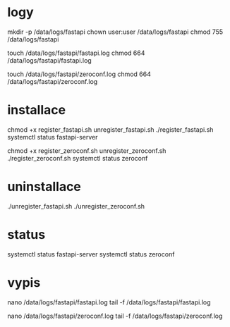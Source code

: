 # logy
mkdir -p /data/logs/fastapi
chown user:user /data/logs/fastapi
chmod 755 /data/logs/fastapi

touch /data/logs/fastapi/fastapi.log
chmod 664 /data/logs/fastapi/fastapi.log

touch /data/logs/fastapi/zeroconf.log
chmod 664 /data/logs/fastapi/zeroconf.log

# installace
chmod +x register_fastapi.sh unregister_fastapi.sh
./register_fastapi.sh
systemctl status fastapi-server

chmod +x register_zeroconf.sh unregister_zeroconf.sh
./register_zeroconf.sh
systemctl status zeroconf


# uninstallace
./unregister_fastapi.sh 
./unregister_zeroconf.sh 

# status
systemctl status fastapi-server
systemctl status zeroconf


# vypis
nano /data/logs/fastapi/fastapi.log 
tail -f /data/logs/fastapi/fastapi.log

nano /data/logs/fastapi/zeroconf.log
tail -f /data/logs/fastapi/zeroconf.log